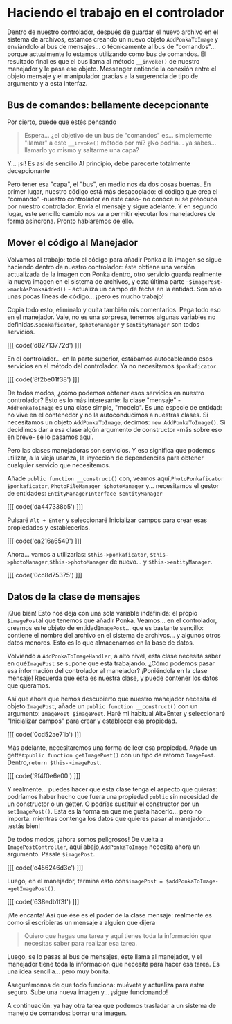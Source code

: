 # Haciendo el trabajo en el controlador

Dentro de nuestro controlador, después de guardar el nuevo archivo en el sistema de archivos, estamos creando un nuevo objeto `AddPonkaToImage` y enviándolo al bus de mensajes... o técnicamente al bus de "comandos"... porque actualmente lo estamos utilizando como bus de comandos. El resultado final es que el bus llama al método `__invoke()` de nuestro manejador y le pasa ese objeto. Messenger entiende la conexión entre el objeto mensaje y el manipulador gracias a la sugerencia de tipo de argumento y a esta interfaz.

## Bus de comandos: bellamente decepcionante

Por cierto, puede que estés pensando

> Espera... ¿el objetivo de un bus de "comandos" es... simplemente "llamar" a este
> `__invoke()` método por mí? ¿No podría... ya sabes... llamarlo yo mismo y
> saltarme una capa?

Y... ¡sí! Es así de sencillo Al principio, debe parecerte totalmente decepcionante

Pero tener esa "capa", el "bus", en medio nos da dos cosas buenas. En primer lugar, nuestro código está más desacoplado: el código que crea el "comando" -nuestro controlador en este caso- no conoce ni se preocupa por nuestro controlador. Envía el mensaje y sigue adelante. Y en segundo lugar, este sencillo cambio nos va a permitir ejecutar los manejadores de forma asíncrona. Pronto hablaremos de ello.

## Mover el código al Manejador

Volvamos al trabajo: todo el código para añadir Ponka a la imagen se sigue haciendo dentro de nuestro controlador: éste obtiene una versión actualizada de la imagen con Ponka dentro, otro servicio guarda realmente la nueva imagen en el sistema de archivos, y esta última parte -`$imagePost->markAsPonkaAdded()` - actualiza un campo de fecha en la entidad. Son sólo unas pocas líneas de código... ¡pero es mucho trabajo!

Copia todo esto, elimínalo y quita también mis comentarios. Pega todo eso en el manejador. Vale, no es una sorpresa, tenemos algunas variables no definidas.`$ponkaficator`, `$photoManager` y `$entityManager` son todos servicios.

[[[ code('d82713772d') ]]]

En el controlador... en la parte superior, estábamos autocableando esos servicios en el método del controlador. Ya no necesitamos `$ponkaficator`.

[[[ code('8f2be01f38') ]]]

De todos modos, ¿cómo podemos obtener esos servicios en nuestro controlador? Esto es lo más interesante: la clase "mensaje" - `AddPonkaToImage` es una clase simple, "modelo". Es una especie de entidad: no vive en el contenedor y no la autoconducimos a nuestras clases. Si necesitamos un objeto `AddPonkaToImage`, decimos: `new AddPonkaToImage()`. Si decidimos dar a esa clase algún argumento de constructor -más sobre eso en breve- se lo pasamos aquí.

Pero las clases manejadoras son servicios. Y eso significa que podemos utilizar, a la vieja usanza, la inyección de dependencias para obtener cualquier servicio que necesitemos.

Añade `public function __construct()` con, veamos aquí,`PhotoPonkaficator $ponkaficator`, `PhotoFileManager $photoManager` y... necesitamos el gestor de entidades: `EntityManagerInterface $entityManager`

[[[ code('da447338b5') ]]]

Pulsaré `Alt + Enter` y seleccionaré Inicializar campos para crear esas propiedades y establecerlas.

[[[ code('ca216a6549') ]]]

Ahora... vamos a utilizarlas: `$this->ponkaficator`, `$this->photoManager`,`$this->photoManager` de nuevo... y `$this->entityManager`.

[[[ code('0cc8d75375') ]]]

## Datos de la clase de mensajes

¡Qué bien! Esto nos deja con una sola variable indefinida: el propio `$imagePost`al que tenemos que añadir Ponka. Veamos... en el controlador, creamos este objeto de entidad`ImagePost`... que es bastante sencillo: contiene el nombre del archivo en el sistema de archivos... y algunos otros datos menores. Esto es lo que almacenamos en la base de datos.

Volviendo a `AddPonkaToImageHandler`, a alto nivel, esta clase necesita saber en qué`ImagePost` se supone que está trabajando. ¿Cómo podemos pasar esa información del controlador al manejador? ¡Poniéndola en la clase mensaje! Recuerda que ésta es nuestra clase, y puede contener los datos que queramos.

Así que ahora que hemos descubierto que nuestro manejador necesita el objeto `ImagePost`, añade un `public function __construct()` con un argumento: `ImagePost $imagePost`. Haré mi habitual Alt+Enter y seleccionaré "Inicializar campos" para crear y establecer esa propiedad.

[[[ code('0cd52ae71b') ]]]

Más adelante, necesitaremos una forma de leer esa propiedad. Añade un getter:`public function getImagePost()` con un tipo de retorno `ImagePost`. Dentro,`return $this->imagePost`.

[[[ code('9f4f0e6e00') ]]]

Y realmente... puedes hacer que esta clase tenga el aspecto que quieras: podríamos haber hecho que fuera una propiedad `public` sin necesidad de un constructor o un getter. O podrías sustituir el constructor por un `setImagePost()`. Esta es la forma en que me gusta hacerlo... pero no importa: mientras contenga los datos que quieres pasar al manejador... ¡estás bien!

De todos modos, ¡ahora somos peligrosos! De vuelta a `ImagePostController`, aquí abajo,`AddPonkaToImage` necesita ahora un argumento. Pásale `$imagePost`.

[[[ code('e456246d3e') ]]]

Luego, en el manejador, termina esto con`$imagePost = $addPonkaToImage->getImagePost()`.

[[[ code('638edb1f3f') ]]]

¡Me encanta! Así que ése es el poder de la clase mensaje: realmente es como si escribieras un mensaje a alguien que dijera

> Quiero que hagas una tarea y aquí tienes toda la información que necesitas saber para
> realizar esa tarea.

Luego, se lo pasas al bus de mensajes, éste llama al manejador, y el manejador tiene toda la información que necesita para hacer esa tarea. Es una idea sencilla... pero muy bonita.

Asegurémonos de que todo funciona: muévete y actualiza para estar seguro. Sube una nueva imagen y... ¡sigue funcionando!

A continuación: ya hay otra tarea que podemos trasladar a un sistema de manejo de comandos: borrar una imagen.
